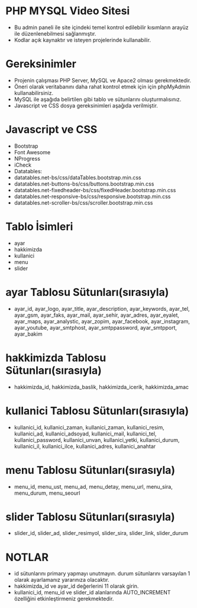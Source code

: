 # PHP MYSQL Video Sitesi

- Bu admin paneli ile site içindeki temel kontrol edilebilir kısımların arayüz ile düzenlenebilmesi sağlanmıştır. 
- Kodlar açık kaynaktır ve isteyen projelerinde kullanabilir.



# Gereksinimler 

- Projenin çalışması PHP Server, MySQL ve Apace2 olması gerekmektedir.
- Öneri olarak veritabanını daha rahat kontrol etmek için için phpMyAdmin kullanabilirsiniz.
- MySQL ile aşağıda belirtilen gibi tablo ve sütunlarını oluşturmalısınız.
- Javascript ve CSS dosya gereksinimleri aşağıda verilmiştir.

# Javascript ve CSS

- Bootstrap
- Font Awesome
- NProgress
- iCheck 
- Datatables:
- datatables.net-bs/css/dataTables.bootstrap.min.css
- datatables.net-buttons-bs/css/buttons.bootstrap.min.css
- datatables.net-fixedheader-bs/css/fixedHeader.bootstrap.min.css
- datatables.net-responsive-bs/css/responsive.bootstrap.min.css
- datatables.net-scroller-bs/css/scroller.bootstrap.min.css


# Tablo İsimleri

- ayar
- hakkimizda
- kullanici
- menu
- slider

# ayar Tablosu Sütunları(sırasıyla)

- ayar_id, ayar_logo, ayar_title, ayar_description, ayar_keywords, ayar_tel, ayar_gsm, ayar_faks, ayar_mail, ayar_sehir, ayar_adres, ayar_eyalet, ayar_maps, ayar_analystic, ayar_zopim, ayar_facebook, ayar_instagram, ayar_youtube, ayar_smtphost, ayar_smtppassword, ayar_smtpport, ayar_bakim

# hakkimizda Tablosu Sütunları(sırasıyla)

- hakkimizda_id, hakkimizda_baslik, hakkimizda_icerik, hakkimizda_amac

# kullanici Tablosu Sütunları(sırasıyla)

- kullanici_id, kullanici_zaman, kullanici_zaman, kullanici_resim, kullanici_ad, kullanici_adsoyad, kullanici_mail, kullanici_tel, kullanici_password, kullanici_unvan, kullanici_yetki, kullanici_durum, kullanici_il, kullanici_ilce, kullanici_adres, kullanici_anahtar

# menu Tablosu Sütunları(sırasıyla)

- menu_id, menu_ust, menu_ad, menu_detay, menu_url, menu_sira, menu_durum, menu_seourl

# slider Tablosu Sütunları(sırasıyla)

- slider_id, slider_ad, slider_resimyol, slider_sira, slider_link, slider_durum


# NOTLAR   

- id sütunlarını primary yapmayı unutmayın. durum sütunlarını varsayılan 1 olarak ayarlamanız yararınıza olacaktır. 
- hakkimizda_id ve ayar_id değerlerini 11 olarak girin.
- kullanici_id, menu_id ve slider_id alanlarında AUTO_INCREMENT özelliğini etkinleştirmeniz gerekmektedir.





